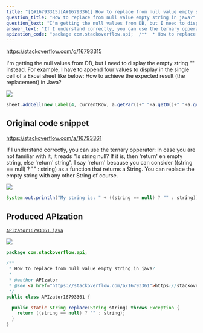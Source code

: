 ```yaml
---
title: "[Q#16793315][A#16793361] How to replace from null value empty string in java?"
question_title: "How to replace from null value empty string in java?"
question_text: "I'm getting the null values from DB, but I need to display the empty string \"\" instead. For example, I have to append four values to display in the single cell of a Excel sheet like below: How to achieve the expected result (the replacement) in Java?"
answer_text: "If I understand correctly, you can use the ternary opperator: In case you are not familiar with it, it reads \"Is string null? If it is, then 'return' en empty string, else 'return' string\". I say 'return' because you can consider ((string == null) ? \"\" : string) as a function that returns a String. You can replace the empty string with any other String of course."
apization_code: "package com.stackoverflow.api;  /**  * How to replace from null value empty string in java?  *  * @author APIzator  * @see <a href=\"https://stackoverflow.com/a/16793361\">https://stackoverflow.com/a/16793361</a>  */ public class APIzator16793361 {    public static String replace(String string) throws Exception {     return ((string == null) ? \"\" : string);   } }"
---
```


https://stackoverflow.com/q/16793315

I&#x27;m getting the null values from DB, but I need to display the empty string &quot;&quot; instead.
For example, I have to append four values to display in the single cell of a Excel sheet like below:
How to achieve the expected result (the replacement) in Java?


<div class="code-logo"><img src="/stackoverflow.png" /></div>

```java
sheet.addCell(new Label(4, currentRow, a.getPar()+" "+a.getO()+" "+a.getPar()));
```


## Original code snippet

https://stackoverflow.com/a/16793361

If I understand correctly, you can use the ternary opperator:
In case you are not familiar with it, it reads &quot;Is string null? If it is, then &#x27;return&#x27; en empty string, else &#x27;return&#x27; string&quot;. I say &#x27;return&#x27; because you can consider ((string == null) ? &quot;&quot; : string) as a function that returns a String.
You can replace the empty string with any other String of course.

<div class="code-logo"><img src="/stackoverflow.png" /></div>

```java
System.out.println("My string is: " + ((string == null) ? "" : string));
```

## Produced APIzation

[`APIzator16793361.java`](https://github.com/pasqualesalza/apization-temp/raw/main/data/search/APIzator16793361.java)

<div class="code-logo"><img src="/apizator.png" /></div>

```java
package com.stackoverflow.api;

/**
 * How to replace from null value empty string in java?
 *
 * @author APIzator
 * @see <a href="https://stackoverflow.com/a/16793361">https://stackoverflow.com/a/16793361</a>
 */
public class APIzator16793361 {

  public static String replace(String string) throws Exception {
    return ((string == null) ? "" : string);
  }
}

```